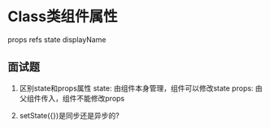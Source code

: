 # Class类组件属性
props
refs
state
displayName


## 面试题
1. 区别state和props属性
  state: 由组件本身管理，组件可以修改state
  props: 由父组件传入，组件不能修改props

2. setState({})是同步还是异步的?